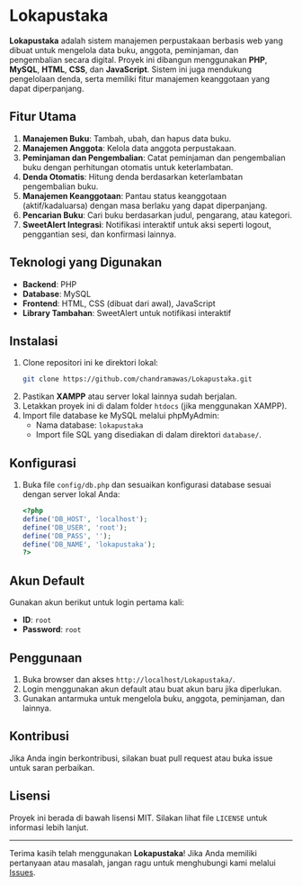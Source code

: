 # Lokapustaka

**Lokapustaka** adalah sistem manajemen perpustakaan berbasis web yang dibuat untuk mengelola data buku, anggota, peminjaman, dan pengembalian secara digital. Proyek ini dibangun menggunakan **PHP**, **MySQL**, **HTML**, **CSS**, dan **JavaScript**. Sistem ini juga mendukung pengelolaan denda, serta memiliki fitur manajemen keanggotaan yang dapat diperpanjang.

## Fitur Utama
1. **Manajemen Buku**: Tambah, ubah, dan hapus data buku.
2. **Manajemen Anggota**: Kelola data anggota perpustakaan.
3. **Peminjaman dan Pengembalian**: Catat peminjaman dan pengembalian buku dengan perhitungan otomatis untuk keterlambatan.
4. **Denda Otomatis**: Hitung denda berdasarkan keterlambatan pengembalian buku.
5. **Manajemen Keanggotaan**: Pantau status keanggotaan (aktif/kadaluarsa) dengan masa berlaku yang dapat diperpanjang.
6. **Pencarian Buku**: Cari buku berdasarkan judul, pengarang, atau kategori.
7. **SweetAlert Integrasi**: Notifikasi interaktif untuk aksi seperti logout, penggantian sesi, dan konfirmasi lainnya.

## Teknologi yang Digunakan
- **Backend**: PHP
- **Database**: MySQL
- **Frontend**: HTML, CSS (dibuat dari awal), JavaScript
- **Library Tambahan**: SweetAlert untuk notifikasi interaktif

## Instalasi
1. Clone repositori ini ke direktori lokal:
   ```bash
   git clone https://github.com/chandramawas/Lokapustaka.git
   ```
2. Pastikan **XAMPP** atau server lokal lainnya sudah berjalan.
3. Letakkan proyek ini di dalam folder `htdocs` (jika menggunakan XAMPP).
4. Import file database ke MySQL melalui phpMyAdmin:
   - Nama database: `lokapustaka`
   - Import file SQL yang disediakan di dalam direktori `database/`.

## Konfigurasi
1. Buka file `config/db.php` dan sesuaikan konfigurasi database sesuai dengan server lokal Anda:
   ```php
   <?php
   define('DB_HOST', 'localhost');
   define('DB_USER', 'root');
   define('DB_PASS', '');
   define('DB_NAME', 'lokapustaka');
   ?>
   ```

## Akun Default
Gunakan akun berikut untuk login pertama kali:
- **ID**: `root`
- **Password**: `root`

## Penggunaan
1. Buka browser dan akses `http://localhost/Lokapustaka/`.
2. Login menggunakan akun default atau buat akun baru jika diperlukan.
3. Gunakan antarmuka untuk mengelola buku, anggota, peminjaman, dan lainnya.

## Kontribusi
Jika Anda ingin berkontribusi, silakan buat pull request atau buka issue untuk saran perbaikan.

## Lisensi
Proyek ini berada di bawah lisensi MIT. Silakan lihat file `LICENSE` untuk informasi lebih lanjut.

---

Terima kasih telah menggunakan **Lokapustaka**! Jika Anda memiliki pertanyaan atau masalah, jangan ragu untuk menghubungi kami melalui [Issues](https://github.com/chandramawas/Lokapustaka/issues).
